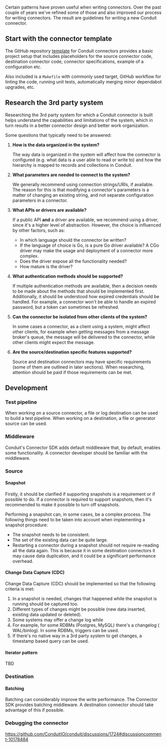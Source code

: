 Certain patterns have proven useful when writing connectors. Over the past
couple of years we've refined some of those and also improved our process for
writing connectors. The result are guidelines for writing a new Conduit
connector.

## Start with the connector template

The GitHub
repository [template](https://github.com/ConduitIO/conduit-connector-template/)
for Conduit connectors provides a basic project setup that includes placeholders
for the source connector code, destination connector code, connector
specifications, example of a configuration etc.

Also included is a `Makefile` with commonly used target, GitHub workflow for
linting the code, running unit tests, automatically merging minor dependabot
upgrades, etc.

## Research the 3rd party system

Researching the 3rd party system for which a Conduit connector is built helps
understand the capabilities and limitations of the system, which in turn results
in a better connector design and better work organization.

Some questions that typically need to be answered:

1. **How is the data organized in the system?**

   The way data is organized in the system will affect how the connector is
   configured (e.g. what data is a user able to read or write to) and how the
   hierarchy is mapped to records and collections in Conduit.
2. **What parameters are needed to connect to the system?**

   We generally recommend using connection strings/URIs, if available. The
   reason for this is that modifying a connector's parameters is a matter of
   changing an existing string, and not separate configuration parameters in a
   connector. 
3. **What APIs or drivers are available?**

   If a public API **and** a driver are available, we recommend using a driver,
   since it's a higher level of abstraction. However, the choice is influenced
   by other factors, such as:
   - In which language should the connector be written?
   - If the language of choice is Go, is a pure Go driver available? A CGo
     driver may make the usage and deployment of a connector more complex.
   - Does the driver expose all the functionality needed?
   - How mature is the driver?
4. **What authentication methods should be supported?**

   If multiple authentication methods are available, then a decision needs to be
   made about the methods that should be implemented first. Additionally, it
   should be understood how expired credentials should be handled. For example,
   a connector won't be able to handle an expired password, but a token can
   sometimes be refreshed. 
5. **Can the connector be isolated from other clients of the system?**

   In some cases a connector, as a client using a system, might affect other
   clients, for example when getting messages from a message broker's queue, the
   message will be delivered to the connector, while other clients might expect
   the message.
6. **Are the source/destination specific features supported?**

   Source and destination connectors may have specific requirements (some of
   them are outlined in later sections). When researching, attention should be
   paid if those requirements can be met.

## Development

### Test pipeline

When working on a source connector, a file or log destination can be used to
build a test pipeline. When working on a destination, a file or generator source
can be used.

### Middleware

Conduit's Connector SDK adds default middleware that, by default, enables some
functionality. A connector developer should be familiar with the middleware.

### Source

#### Snapshot

Firstly, it should be clarified if supporting snapshots is a requirement or if
possible to do. If a connector is required to support snapshots, then it's
recommended to make it possible to turn off snapshots.

Performing a snapshot can, in some cases, be a complex process. The following things need to be taken into account when implementing a snapshot procedure:
- The snapshot needs to be consistent.
- The set of the existing data can be quite large.
- Restarting a connector during a snapshot should not require re-reading all the
  data again. This is because it in some destination connectors it may cause
  data duplication, and it could be a significant performance overhead.

#### Change Data Capture (CDC)

Change Data Capture (CDC) should be implemented so that the following criteria
is met:
1. In a snapshot is needed, changes that happened while the
   snapshot is running should be captured too.
2. Different types of changes might be possible (new data inserted, existing
   data updated or deleted).
3. Some systems may offer a change log while
3. For example, for some RDBMs (Postgres, MySQL) there's a changelog (
   WAL/binlog). In some RDBMs, triggers can be used.
4. If there's no native way in a 3rd party system to get changes, a timestamp
   based query can be used.

#### Iterator pattern

TBD

### Destination

#### Batching

Batching can considerably improve the write performance. The Connector SDK
provides batching middleware. A destination connector should take advantage of
this if possible.

### Debugging the connector

https://github.com/ConduitIO/conduit/discussions/1724#discussioncomment-10178484